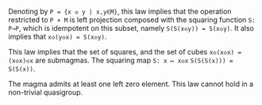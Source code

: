 Denoting by `P = {x ◇ y | x,y∈M}`, this law implies that the operation restricted to `P × M` is left projection composed with the squaring function `S: P→P`, which is idempotent on this subset, namely `S(S(x◇y)) = S(x◇y)`.  It also implies that `x◇(y◇x) = S(x◇y)`.

This law implies that the set of squares, and the set of cubes `x◇(x◇x) = (x◇x)◇x` are submagmas.  The squaring map `S: x ↦ x◇x`  `S(S(S(x))) = S(S(x))`.

The magma admits at least one left zero element.  This law cannot hold in a non-trivial quasigroup.
